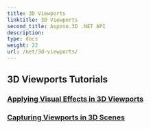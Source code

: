 ```yaml
---
title: 3D Viewports
linktitle: 3D Viewports
second_title: Aspose.3D .NET API
description: 
type: docs
weight: 22
url: /net/3d-viewports/
---
```


## 3D Viewports Tutorials
### [Applying Visual Effects in 3D Viewports](./apply-visual-effects/)
### [Capturing Viewports in 3D Scenes](./capture-viewport/)